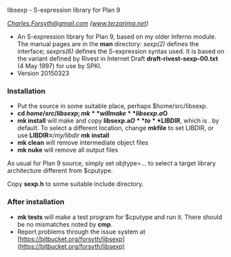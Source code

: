 libsexp - S-expression library for Plan 9

*Charles.Forsyth@gmail.com (www.terzarima.net)*

* An S-expression library for Plan 9, based on my older Inferno module.
  The manual pages are in the **man** directory: *sexp(2)* defines the interface; *sexprs(6)* defines the S-expression syntax used.
  It is based on the variant defined by Rivest in Internet Draft **draft-rivest-sexp-00.txt** (4 May 1997) for use by SPKI.
* Version 20150323

### Installation ###

* Put the source in some suitable place, perhaps $home/src/libsexp.
* **cd $home/src/libsexp; mk** 
  will make **libsexp.a$O**
* **mk install**
  will make and copy **libsexp.a$O** to **$LIBDIR**, which is . by default.
  To select a different location, change **mkfile** to set LIBDIR, or use **LIBDIR=***/my/libdir* **mk install**
* **mk clean**
  will remove intermediate object files
* **mk nuke**
  will remove all output files

As usual for Plan 9 source, simply set objtype=... to select a target library architecture different from $cputype.

Copy **sexp.h** to some suitable include directory.

### After installation ###

* **mk tests**
  will make a test program for $cputype and run it. There should be no mismatches noted by **cmp**.
* Report problems through the issue system at [https://bitbucket.org/forsyth/libsexp](https://bitbucket.org/forsyth/libsexp)